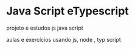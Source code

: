 # Java Script eTypescript  
 projeto e estudos js java script 
 
aulas e exercícios usando js, node , typ script